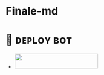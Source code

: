# Finale-md
# 🧡 ᴅᴇᴘʟᴏʏ ʙᴏᴛ
- <a align="center"><a href="https://dashboard.heroku.com/new?template=https://github.com/darkdev-tech/QUEEN-MENTOR"> <img src="https://img.shields.io/badge/DEPLOY%20NOW-yellow?style=for-the-badge&logo=porsche" width="220" height="38.45"/></a></p>
